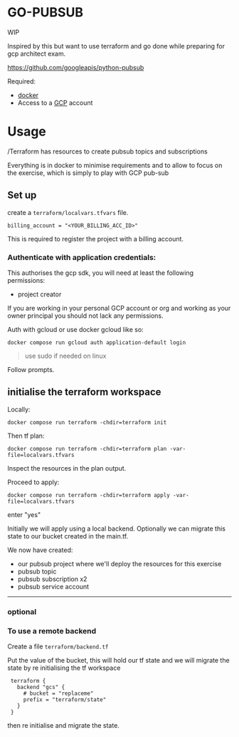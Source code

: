 # GO-PUBSUB

WIP

Inspired by this but want to use terraform and go done while preparing for gcp architect exam.

https://github.com/googleapis/python-pubsub


Required:
- [docker](https://www.docker.com/)
- Access to a [GCP](https://console.cloud.google.com) account 


#  Usage
/Terraform has resources to create pubsub topics and subscriptions 

Everything is in docker to minimise requirements and to allow to focus on the exercise, which is simply to play with GCP pub-sub


## Set up

create a ```terraform/localvars.tfvars``` file.

```
billing_account = "<YOUR_BILLING_ACC_ID>"
```

This is required to register the project with a billing account.


### Authenticate with application credentials:

This authorises the gcp sdk, you will need at least the following permissions:

- project creator 

If you are working in your personal GCP account or org and working as your owner principal you should not lack any permissions. 

Auth with gcloud or use docker gcloud like so:

```docker compose run gcloud auth application-default login```
>use sudo if needed on linux

Follow prompts.

## initialise the terraform workspace

Locally:

```docker compose run terraform -chdir=terraform init```

Then tf plan:

```docker compose run terraform -chdir=terraform plan -var-file=localvars.tfvars```

Inspect the resources in the plan output.

Proceed to apply:

```docker compose run terraform -chdir=terraform apply -var-file=localvars.tfvars```

enter "yes"

Initially we will apply using a local backend. Optionally we can migrate this state to our bucket created in the main.tf.

We now have created:
- our pubsub project where we'll deploy the resources for this exercise
- pubsub topic
- pubsub subscription x2
- pubsub service account

---

### optional

### To use a remote backend


Create a file ```terraform/backend.tf```

Put the value of the bucket, this will hold our tf state and we will migrate the state by re initialising the tf workspace


```
 terraform {
   backend "gcs" {
     # bucket = "replaceme"
     prefix = "terraform/state"
   }
 }
```

then re initialise and migrate the state.

